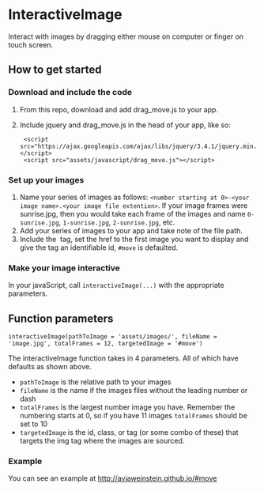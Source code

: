 # InteractiveImage
Interact with images by dragging either mouse on computer or finger on touch screen.

## How to get started

### Download and include the code
1. From this repo, download and add drag_move.js to your app.
2. Include jquery and drag_move.js in the head of your app, like so:

        <script src="https://ajax.googleapis.com/ajax/libs/jquery/3.4.1/jquery.min.js"></script>
        <script src="assets/javascript/drag_move.js"></script>

### Set up your images
1. Name your series of images as follows: `<number starting at 0>-<your image name>.<your image file extention>`. If your image frames were sunrise.jpg, then you would take each frame of the images and name `0-sunrise.jpg`, `1-sunrise.jpg`, `2-sunrise.jpg`, etc.
2. Add your series of images to your app and take note of the file path.
3. Include the <img> tag, set the href to the first image you want to display and give the tag an identifiable id, `#move` is defaulted.

### Make your image interactive
In your javaScript, call `interactiveImage(...)` with the appropriate parameters.


## Function parameters

`interactiveImage(pathToImage = 'assets/images/', fileName = 'image.jpg', totalFrames = 12, targetedImage = '#move')`

The interactiveImage function takes in 4 parameters. All of which have defaults as shown above.
* `pathToImage` is the relative path to your images
* `fileName` is the name if the images files without the leading number or dash
* `totalFrames` is the largest number image you have. Remember the numbering starts at 0, so if you have 11 images `totalFrames` should be set to 10
* `targetedImage` is the id, class, or tag (or some combo of these) that targets the img tag where the images are sourced.

### Example

You can see an example at http://aviaweinstein.github.io/#move
